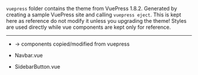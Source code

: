 `vuepress` folder contains the theme from VuePress 1.8.2.
Generated by creating a sample VuePress site and calling `vuepress eject`.
This is kept here as reference do not modify it unless you upgrading the theme!
Styles are used directly while vue components are kept only for reference.

------------------

* -> components copied/modified from vuepress

* Navbar.vue
 * SidebarButton.vue
